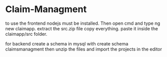 # Claim-Managment
to use the frontend nodejs must be installed.
Then open cmd and type ng new claimapp.
extract the src.zip file
copy everything.
paste it inside the claimapp/src folder.


for backend create a schema in mysql with
create schema claimsmanagment
then unzip the files and import the projects in the editor
